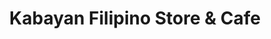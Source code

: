 ---
title: "Kabayan Filipino Store & Cafe"
url: /dallas/kabayan-filipino-store-und-cafe/
shop: Lebensmittel
---